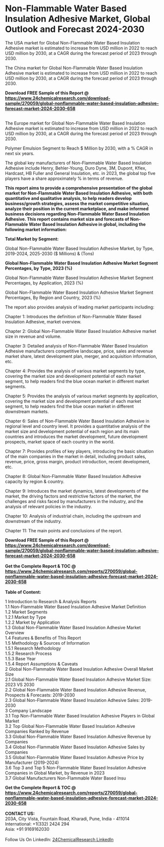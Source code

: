 <h1>Non-Flammable Water Based Insulation Adhesive Market, Global Outlook and Forecast 2024-2030</h1><p>The USA market for Global Non-Flammable Water Based Insulation Adhesive market is estimated to increase from USD million in 2022 to reach USD million by 2030, at a CAGR during the forecast period of 2023 through 2030.</p><p>
</p><p>The China market for Global Non-Flammable Water Based Insulation Adhesive market is estimated to increase from USD million in 2022 to reach USD million by 2030, at a CAGR during the forecast period of 2023 through 2030.</p><div><b>Download FREE Sample of this Report @ 
            <a href="https://www.24chemicalresearch.com/download-sample/270059/global-nonflammable-water-based-insulation-adhesive-forecast-market-2024-2030-658">
            https://www.24chemicalresearch.com/download-sample/270059/global-nonflammable-water-based-insulation-adhesive-forecast-market-2024-2030-658</a></b></div><br><p>
</p><p>The Europe market for Global Non-Flammable Water Based Insulation Adhesive market is estimated to increase from USD million in 2022 to reach USD million by 2030, at a CAGR during the forecast period of 2023 through 2030.</p><p>
Polymer Emulsion Segment to Reach $ Million by 2030, with a % CAGR in next six years.</p><p>
The global key manufacturers of Non-Flammable Water Based Insulation Adhesive include Henry, Behler-Young, Duro Dyne, 3M, Dupont, Kflex, Hardcast, HB Fuller and General Insulation, etc. in 2023, the global top five players have a share approximately % in terms of revenue.</p><p>
<strong>This report aims to provide a comprehensive presentation of the global market for Non-Flammable Water Based Insulation Adhesive, with both quantitative and qualitative analysis, to help readers develop business/growth strategies, assess the market competitive situation, analyze their position in the current marketplace, and make informed business decisions regarding Non-Flammable Water Based Insulation Adhesive. This report contains market size and forecasts of Non-Flammable Water Based Insulation Adhesive in global, including the following market information:</strong></p><p>
</p><p>
<strong>Total Market by Segment:</strong></p><p>
Global Non-Flammable Water Based Insulation Adhesive Market, by Type, 2019-2024, 2025-2030 ($ Millions) &amp; (Tons)</p><p>
<strong>Global Non-Flammable Water Based Insulation Adhesive Market Segment Percentages, by Type, 2023 (%)</strong></p><p>
</p><p>
Global Non-Flammable Water Based Insulation Adhesive Market Segment Percentages, by Application, 2023 (%)</p><p>
</p><p>
Global Non-Flammable Water Based Insulation Adhesive Market Segment Percentages, By Region and Country, 2023 (%)</p><p>
</p><p>
</p><p></p><p>
The report also provides analysis of leading market participants including:</p><p>
</p><p>
</p><p>
Chapter 1: Introduces the definition of Non-Flammable Water Based Insulation Adhesive, market overview.</p><p>
Chapter 2: Global Non-Flammable Water Based Insulation Adhesive market size in revenue and volume.</p><p>
Chapter 3: Detailed analysis of Non-Flammable Water Based Insulation Adhesive manufacturers competitive landscape, price, sales and revenue market share, latest development plan, merger, and acquisition information, etc.</p><p>
Chapter 4: Provides the analysis of various market segments by type, covering the market size and development potential of each market segment, to help readers find the blue ocean market in different market segments.</p><p>
Chapter 5: Provides the analysis of various market segments by application, covering the market size and development potential of each market segment, to help readers find the blue ocean market in different downstream markets.</p><p>
Chapter 6: Sales of Non-Flammable Water Based Insulation Adhesive in regional level and country level. It provides a quantitative analysis of the market size and development potential of each region and its main countries and introduces the market development, future development prospects, market space of each country in the world.</p><p>
Chapter 7: Provides profiles of key players, introducing the basic situation of the main companies in the market in detail, including product sales, revenue, price, gross margin, product introduction, recent development, etc.</p><p>
Chapter 8: Global Non-Flammable Water Based Insulation Adhesive capacity by region &amp; country.</p><p>
Chapter 9: Introduces the market dynamics, latest developments of the market, the driving factors and restrictive factors of the market, the challenges and risks faced by manufacturers in the industry, and the analysis of relevant policies in the industry.</p><p>
Chapter 10: Analysis of industrial chain, including the upstream and downstream of the industry.</p><p>
Chapter 11: The main points and conclusions of the report.</p><div><b>Download FREE Sample of this Report @ 
            <a href="https://www.24chemicalresearch.com/download-sample/270059/global-nonflammable-water-based-insulation-adhesive-forecast-market-2024-2030-658">
            https://www.24chemicalresearch.com/download-sample/270059/global-nonflammable-water-based-insulation-adhesive-forecast-market-2024-2030-658</a></b></div><br><div><b>Get the Complete Report & TOC @ 
            <a href="https://www.24chemicalresearch.com/reports/270059/global-nonflammable-water-based-insulation-adhesive-forecast-market-2024-2030-658">
            https://www.24chemicalresearch.com/reports/270059/global-nonflammable-water-based-insulation-adhesive-forecast-market-2024-2030-658</a></b></div><br>
            <b>Table of Content:</b><p>1 Introduction to Research & Analysis Reports<br />
    1.1 Non-Flammable Water Based Insulation Adhesive Market Definition<br />
    1.2 Market Segments<br />
        1.2.1 Market by Type<br />
        1.2.2 Market by Application<br />
    1.3 Global Non-Flammable Water Based Insulation Adhesive Market Overview<br />
    1.4 Features & Benefits of This Report<br />
    1.5 Methodology & Sources of Information<br />
        1.5.1 Research Methodology<br />
        1.5.2 Research Process<br />
        1.5.3 Base Year<br />
        1.5.4 Report Assumptions & Caveats<br />
2 Global Non-Flammable Water Based Insulation Adhesive Overall Market Size<br />
    2.1 Global Non-Flammable Water Based Insulation Adhesive Market Size: 2023 VS 2030<br />
    2.2 Global Non-Flammable Water Based Insulation Adhesive Revenue, Prospects & Forecasts: 2019-2030<br />
    2.3 Global Non-Flammable Water Based Insulation Adhesive Sales: 2019-2030<br />
3 Company Landscape<br />
    3.1 Top Non-Flammable Water Based Insulation Adhesive Players in Global Market<br />
    3.2 Top Global Non-Flammable Water Based Insulation Adhesive Companies Ranked by Revenue<br />
    3.3 Global Non-Flammable Water Based Insulation Adhesive Revenue by Companies<br />
    3.4 Global Non-Flammable Water Based Insulation Adhesive Sales by Companies<br />
    3.5 Global Non-Flammable Water Based Insulation Adhesive Price by Manufacturer (2019-2024)<br />
    3.6 Top 3 and Top 5 Non-Flammable Water Based Insulation Adhesive Companies in Global Market, by Revenue in 2023<br />
    3.7 Global Manufacturers Non-Flammable Water Based Insu</p><div><b>Get the Complete Report & TOC @ 
            <a href="https://www.24chemicalresearch.com/reports/270059/global-nonflammable-water-based-insulation-adhesive-forecast-market-2024-2030-658">
            https://www.24chemicalresearch.com/reports/270059/global-nonflammable-water-based-insulation-adhesive-forecast-market-2024-2030-658</a></b></div><br><b>CONTACT US:</b><br>
            203A, City Vista, Fountain Road, Kharadi, Pune, India - 411014<br>
            International: +1(332) 2424 294<br>
            Asia: +91 9169162030 <br><br>
            Follow Us On LinkedIn: <a href="https://www.linkedin.com/company/24chemicalresearch/">24ChemicalResearch LinkedIn</a>